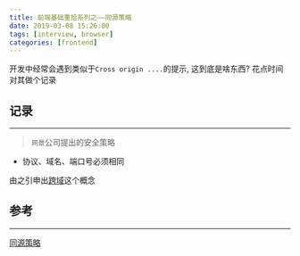 ```yaml
---
title: 前端基础重拾系列之——同源策略
date: 2019-03-08 15:26:00
tags: [interview, browser]
categories: [frontend]
---
```


开发中经常会遇到类似于`Cross origin ....`的提示, 这到底是啥东西? 花点时间对其做个记录


<!-- more -->


## 记录

------

> `网景`公司提出的安全策略

- 协议、域名、端口号必须相同

由之引申出[跨域](https://blog.yyge.top/blog/2019/03/08/%E5%89%8D%E7%AB%AF%E5%9F%BA%E7%A1%80%E9%87%8D%E6%8B%BE%E7%B3%BB%E5%88%97%E4%B9%8B%E2%80%94%E2%80%94%E8%B7%A8%E5%9F%9F%E6%80%BB%E7%BB%93/)这个概念

## 参考

------

[同源策略](https://baike.baidu.com/item/%E5%90%8C%E6%BA%90%E7%AD%96%E7%95%A5/3927875?fr=aladdin)